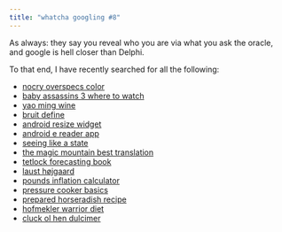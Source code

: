 ```yaml
---
title: "whatcha googling #8"
---
```

As always: they say you reveal who you are via what you ask the oracle, and google is hell closer than Delphi.

To that end, I have recently searched for all the following:

- [nocry overspecs color](https://www.google.com/search?q=nocry+overspecs+color)
- [baby assassins 3 where to watch](https://www.google.com/search?q=baby+assassins+3+where+to+watch)
- [yao ming wine](https://www.google.com/search?q=yao+ming+wine)
- [bruit define](https://www.google.com/search?q=bruit+define)
- [android resize widget](https://www.google.com/search?q=android+resize+widget)
- [android e reader app](https://www.google.com/search?q=android+e+reader+app)
- [seeing like a state](https://www.google.com/search?q=seeing+like+a+state)
- [the magic mountain best translation](https://www.google.com/search?q=the+magic+mountain+best+translation)
- [tetlock forecasting book](https://www.google.com/search?q=tetlock+forecasting+book)
- [laust højgaard](https://www.google.com/search?q=laust+højgaard)
- [pounds inflation calculator](https://www.google.com/search?q=pounds+inflation+calculator)
- [pressure cooker basics](https://www.google.com/search?q=pressure+cooker+basics)
- [prepared horseradish recipe](https://www.google.com/search?q=prepared+horseradish+recipe)
- [hofmekler warrior diet](https://www.google.com/search?q=hofmekler+warrior+diet)
- [cluck ol hen dulcimer](https://www.google.com/search?q=cluck+ol+hen+dulcimer)
